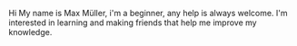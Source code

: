 Hi
My name is Max Müller, i'm a beginner, any help is always welcome. 
I'm interested in learning and making friends that help me improve my knowledge.
